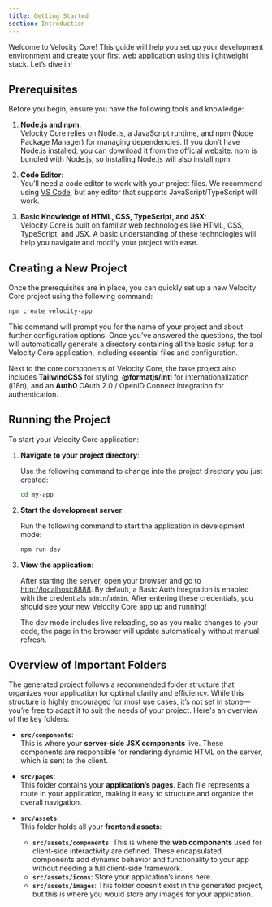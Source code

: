```yaml
---
title: Getting Started
section: Introduction
---
```


Welcome to Velocity Core! This guide will help you set up your development environment and create your first web application using this lightweight stack. Let’s dive in!

## Prerequisites

Before you begin, ensure you have the following tools and knowledge:

1. **Node.js and npm**:  
   Velocity Core relies on Node.js, a JavaScript runtime, and npm (Node Package Manager) for managing dependencies. If you don’t have Node.js installed, you can download it from the [official website](https://nodejs.org/). npm is bundled with Node.js, so installing Node.js will also install npm.

2. **Code Editor**:  
   You’ll need a code editor to work with your project files. We recommend using [VS Code](https://code.visualstudio.com/), but any editor that supports JavaScript/TypeScript will work.

3. **Basic Knowledge of HTML, CSS, TypeScript, and JSX**:  
   Velocity Core is built on familiar web technologies like HTML, CSS, TypeScript, and JSX. A basic understanding of these technologies will help you navigate and modify your project with ease.

## Creating a New Project

Once the prerequisites are in place, you can quickly set up a new Velocity Core project using the following command:

```sh
npm create velocity-app
```

This command will prompt you for the name of your project and about further configuration options. Once you’ve answered the questions, the tool will automatically generate a directory containing all the basic setup for a Velocity Core application, including essential files and configuration.

Next to the core components of Velocity Core, the base project also includes **TailwindCSS** for styling, **@formatjs/intl** for internationalization (i18n), and an **Auth0** OAuth 2.0 / OpenID Connect integration for authentication.

## Running the Project

To start your Velocity Core application:

1. **Navigate to your project directory**:

   Use the following command to change into the project directory you just created:

   ```sh
   cd my-app
   ```

2. **Start the development server**:

   Run the following command to start the application in development mode:

   ```sh
   npm run dev
   ```

3. **View the application**:

   After starting the server, open your browser and go to [http://localhost:8888](http://localhost:8888). By default, a Basic Auth integration is enabled with the credentials `admin`/`admin`. After entering these credentials, you should see your new Velocity Core app up and running!

   The dev mode includes live reloading, so as you make changes to your code, the page in the browser will update automatically without manual refresh.

## Overview of Important Folders

The generated project follows a recommended folder structure that organizes your application for optimal clarity and efficiency. While this structure is highly encouraged for most use cases, it’s not set in stone—you’re free to adapt it to suit the needs of your project. Here's an overview of the key folders:

- **`src/components`**:  
  This is where your **server-side JSX components** live. These components are responsible for rendering dynamic HTML on the server, which is sent to the client.

- **`src/pages`**:  
  This folder contains your **application’s pages**. Each file represents a route in your application, making it easy to structure and organize the overall navigation.

- **`src/assets`**:  
  This folder holds all your **frontend assets**:
  - **`src/assets/components`**: This is where the **web components** used for client-side interactivity are defined. These encapsulated components add dynamic behavior and functionality to your app without needing a full client-side framework.
  - **`src/assets/icons`**: Store your application’s icons here.
  - **`src/assets/images`**: This folder doesn’t exist in the generated project, but this is where you would store any images for your application.
